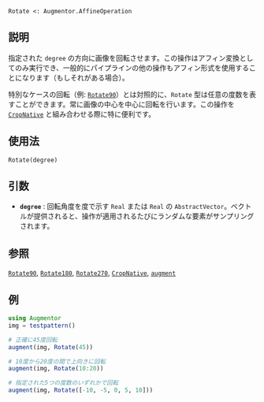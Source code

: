 ```
Rotate <: Augmentor.AffineOperation
```

## 説明

指定された `degree` の方向に画像を回転させます。この操作はアフィン変換としてのみ実行でき、一般的にパイプラインの他の操作もアフィン形式を使用することになります（もしそれがある場合）。

特別なケースの回転（例: [`Rotate90`](@ref)）とは対照的に、`Rotate` 型は任意の度数を表すことができます。常に画像の中心を中心に回転を行います。この操作を [`CropNative`](@ref) と組み合わせる際に特に便利です。

## 使用法

```
Rotate(degree)
```

## 引数

  * **`degree`** : 回転角度を度で示す `Real` または `Real` の `AbstractVector`。ベクトルが提供されると、操作が適用されるたびにランダムな要素がサンプリングされます。

## 参照

[`Rotate90`](@ref), [`Rotate180`](@ref), [`Rotate270`](@ref), [`CropNative`](@ref), [`augment`](@ref)

## 例

```julia
using Augmentor
img = testpattern()

# 正確に45度回転
augment(img, Rotate(45))

# 10度から20度の間で上向きに回転
augment(img, Rotate(10:20))

# 指定された5つの度数のいずれかで回転
augment(img, Rotate([-10, -5, 0, 5, 10]))
```
